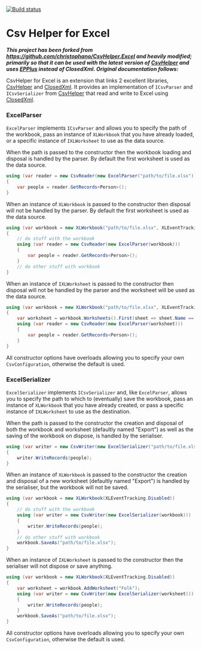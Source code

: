 [![Build status](https://ci.appveyor.com/api/projects/status/bqh412kdla4peqsw?svg=true)](https://ci.appveyor.com/project/christophano/csvhelper-excel)
# Csv Helper for Excel

***This project has been forked from https://github.com/christophano/CsvHelper.Excel and heavily modified; primarily so that it can be used with the latest version of [CsvHelper](https://joshclose.github.io/CsvHelper/) and uses [EPPlus](https://github.com/JanKallman/EPPlus) instead of ClosedXml. Original documentation follows:***


CsvHelper for Excel is an extension that links 2 excellent libraries, [CsvHelper](https://joshclose.github.io/CsvHelper/) and [ClosedXml](https://github.com/closedxml/closedxml).
It provides an implementation of `ICsvParser` and `ICsvSerializer` from [CsvHelper](https://joshclose.github.io/CsvHelper/) that read and write to Excel using [ClosedXml](https://github.com/closedxml/closedxml).

### ExcelParser
`ExcelParser` implements `ICsvParser` and allows you to specify the path of the workbook, pass an instance of `XLWorkbook` that you have already loaded, or a specific instance of `IXLWorksheet` to use as the data source.

When the path is passed to the constructor then the workbook loading and disposal is handled by the parser. By default the first worksheet is used as the data source.
```csharp
using (var reader = new CsvReader(new ExcelParser("path/to/file.xlsx")))
{
    var people = reader.GetRecords<Person>();
}
```
When an instance of `XLWorkbook` is passed to the constructor then disposal will not be handled by the parser. By default the first worksheet is used as the data source.
```csharp
using (var workbook = new XLWorkbook("path/to/file.xlsx", XLEventTracking.Disabled))
{
    // do stuff with the workbook
    using (var reader = new CsvReader(new ExcelParser(workbook)))
    {
        var people = reader.GetRecords<Person>();
    }
    // do other stuff with workbook
}
```
When an instance of `IXLWorksheet` is passed to the constructor then disposal will not be handled by the parser and the worksheet will be used as the data source.
```csharp
using (var workbook = new XLWorkbook("path/to/file.xlsx", XLEventTracking.Disabled))
{
    var worksheet = workbook.Worksheets().First(sheet => sheet.Name == "Folk");
    using (var reader = new CsvReader(new ExcelParser(worksheet)))
    {
        var people = reader.GetRecords<Person>();
    }
}
```
All constructor options have overloads allowing you to specify your own `CsvConfiguration`, otherwise the default is used.

### ExcelSerializer
`ExcelSerializer` implements `ICsvSerializer` and, like `ExcelParser`, allows you to specify the path to which to (eventually) save the workbook, pass an instance of `XLWorkbook` that you have already created, or pass a specific instance of `IXLWorksheet` to use as the destination.

When the path is passed to the constructor the creation and disposal of both the workbook and worksheet (defaultly named "Export") as well as the saving of the workbook on dispose, is handled by the serialiser.
```csharp
using (var writer = new CsvWriter(new ExcelSerializer("path/to/file.xlsx")))
{
    writer.WriteRecords(people);
}
```
When an instance of `XLWorkbook` is passed to the constructor the creation and disposal of a new worksheet (defaultly named "Export") is handled by the serialiser, but the workbook will not be saved.
```csharp
using (var workbook = new XLWorkbook(XLEventTracking.Disabled))
{
    // do stuff with the workbook
    using (var writer = new CsvWriter(new ExcelSerializer(workbook)))
    {
        writer.WriteRecords(people);
    }
    // do other stuff with workbook
    workbook.SaveAs("path/to/file.xlsx");
}
```
When an instance of `IXLWorksheet` is passed to the constructor then the serialiser will not dispose or save anything.
```csharp
using (var workbook = new XLWorkbook(XLEventTracking.Disabled))
{
    var worksheet = workbook.AddWorksheet("Folk");
    using (var writer = new CsvWriter(new ExcelSerializer(worksheet)))
    {
        writer.WriteRecords(people);
    }
    workbook.SaveAs("path/to/file.xlsx");
}
```
All constructor options have overloads allowing you to specify your own `CsvConfiguration`, otherwise the default is used.
